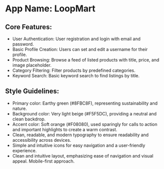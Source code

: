 # **App Name**: LoopMart

## Core Features:

- User Authentication: User registration and login with email and password.
- Basic Profile Creation: Users can set and edit a username for their profile.
- Product Browsing: Browse a feed of listed products with title, price, and image placeholder.
- Category Filtering: Filter products by predefined categories.
- Keyword Search: Basic keyword search to find listings by title.

## Style Guidelines:

- Primary color: Earthy green (#8FBC8F), representing sustainability and nature.
- Background color: Very light beige (#F5F5DC), providing a neutral and clean backdrop.
- Accent color: Soft orange (#F08080), used sparingly for calls to action and important highlights to create a warm contrast.
- Clean, readable, and modern typography to ensure readability and accessibility across devices.
- Simple and intuitive icons for easy navigation and a user-friendly experience.
- Clean and intuitive layout, emphasizing ease of navigation and visual appeal. Mobile-first approach.